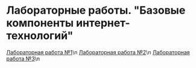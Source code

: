 # Лабораторные работы. "Базовые компоненты интернет-технологий"
[Лабораторная работа №1](https://github.com/emilastanov/cs_labs/tree/lab1)\n
[Лабораторная работа №2](https://github.com/emilastanov/cs_labs/tree/lab2)\n
[Лабораторная работа №3](https://github.com/emilastanov/cs_labs/tree/lab3)\n